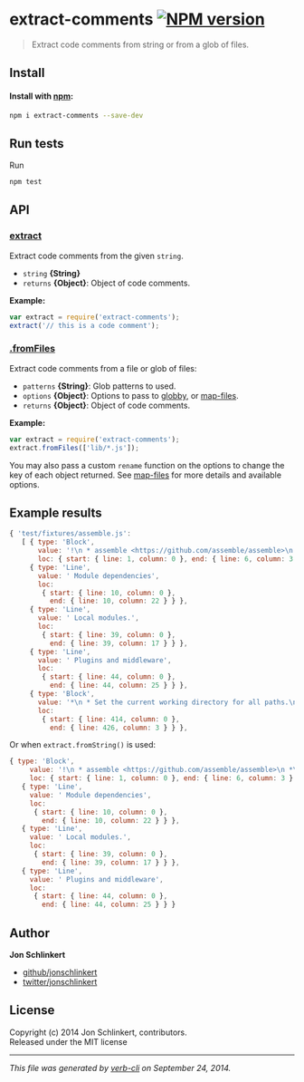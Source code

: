 # extract-comments [![NPM version](https://badge.fury.io/js/extract-comments.svg)](http://badge.fury.io/js/extract-comments)

> Extract code comments from string or from a glob of files.

## Install
#### Install with [npm](npmjs.org):

```bash
npm i extract-comments --save-dev
```

## Run tests

Run

```bash
npm test
```

## API
### [extract](index.js#L31)

Extract code comments from the given `string`.

* `string` **{String}**    
* `returns` **{Object}**: Object of code comments.  

**Example:**

```js
var extract = require('extract-comments');
extract('// this is a code comment');
```

### [.fromFiles](index.js#L74)

Extract code comments from a file or glob of files:

* `patterns` **{String}**: Glob patterns to used.    
* `options` **{Object}**: Options to pass to [globby], or [map-files].    
* `returns` **{Object}**: Object of code comments.  

**Example:**

```js
var extract = require('extract-comments');
extract.fromFiles(['lib/*.js']);
```

You may also pass a custom `rename` function on the options to change the key of each object returned. See [map-files](https://github.com/jonschlinkert/map-files) for more details and available options.

## Example results

```js
{ 'test/fixtures/assemble.js':
   [ { type: 'Block',
       value: '!\n * assemble <https://github.com/assemble/assemble>\n *\n * Copyright (c) 2014 Jon Schlinkert, Brian Woodward, contributors.\n * Licensed under the MIT license.\n ',
       loc: { start: { line: 1, column: 0 }, end: { line: 6, column: 3 } } },
     { type: 'Line',
       value: ' Module dependencies',
       loc:
        { start: { line: 10, column: 0 },
          end: { line: 10, column: 22 } } },
     { type: 'Line',
       value: ' Local modules.',
       loc:
        { start: { line: 39, column: 0 },
          end: { line: 39, column: 17 } } },
     { type: 'Line',
       value: ' Plugins and middleware',
       loc:
        { start: { line: 44, column: 0 },
          end: { line: 44, column: 25 } } },
     { type: 'Block',
       value: '*\n * Set the current working directory for all paths.\n * Default is `process.cwd()`, this does not need to\n * be changed unless you require something different.\n *\n * ```js\n * assemble.cwd(\'bench\');\n * ```\n *\n * @param  {String|Array} `args` File path or paths.\n * @return {String}\n * @api public\n ',
       loc:
        { start: { line: 414, column: 0 },
          end: { line: 426, column: 3 } } },
```
Or when `extract.fromString()` is used:

```js
{ type: 'Block',
     value: '!\n * assemble <https://github.com/assemble/assemble>\n *\n * Copyright (c) 2014 Jon Schlinkert, Brian Woodward, contributors.\n * Licensed under the MIT license.\n ',
     loc: { start: { line: 1, column: 0 }, end: { line: 6, column: 3 } } },
   { type: 'Line',
     value: ' Module dependencies',
     loc:
      { start: { line: 10, column: 0 },
        end: { line: 10, column: 22 } } },
   { type: 'Line',
     value: ' Local modules.',
     loc:
      { start: { line: 39, column: 0 },
        end: { line: 39, column: 17 } } },
   { type: 'Line',
     value: ' Plugins and middleware',
     loc:
      { start: { line: 44, column: 0 },
        end: { line: 44, column: 25 } } }
```


## Author

**Jon Schlinkert**
 
+ [github/jonschlinkert](https://github.com/jonschlinkert)
+ [twitter/jonschlinkert](http://twitter.com/jonschlinkert) 

## License
Copyright (c) 2014 Jon Schlinkert, contributors.  
Released under the MIT license

***

_This file was generated by [verb-cli](https://github.com/assemble/verb-cli) on September 24, 2014._



[globby]: https://github.com/sindresorhus/globby
[esprima]: https://github.com/ariya/esprima
[map-files]: https://github.com/jonschlinkert/map-files
